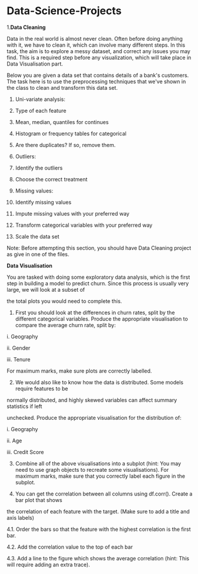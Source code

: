 # Data-Science-Projects

1.**Data Cleaning**

Data in the real world is almost never clean. Often before doing anything with it, we have to clean it, which can involve many different steps. In this task, the aim is to explore a messy dataset, and correct any issues you may find. This is a required step before any visualization, which will take place in Data Visualisation part.

Below you are given a data set that contains details of a bank's customers. The task here is to use the preprocessing techniques that we've shown in the class to clean and transform this data set.

1. Uni-variate analysis:
  1. Type of each feature
  2. Mean, median, quantiles for continues
  3. Histogram or frequency tables for categorical

1. Are there duplicates? If so, remove them.

1. Outliers:
  1. Identify the outliers
  2. Choose the correct treatment

1. Missing values:
  1. Identify missing values
  2. Impute missing values with your preferred way

1. Transform categorical variables with your preferred way

1. Scale the data set


Note: Before attempting this section, you should have Data Cleaning project as give in one of the files.


**Data Visualisation**

You are tasked with doing some exploratory data analysis, which is the first step in building a model to predict churn. Since this process is usually very large, we will look at a subset of

the total plots you would need to complete this.

1. First you should look at the differences in churn rates, split by the different categorical variables. Produce the appropriate visualisation to compare the average churn rate, split by:

i. Geography

ii. Gender

iii. Tenure

For maximum marks, make sure plots are correctly labelled.

2. We would also like to know how the data is distributed. Some models require features to be

normally distributed, and highly skewed variables can affect summary statistics if left

unchecked. Produce the appropriate visualisation for the distribution of:

i. Geography

ii. Age

iii. Credit Score

3. Combine all of the above visualisations into a subplot (hint: You may need to use graph objects to recreate some visualisations). For maximum marks, make sure that you correctly label each figure in the subplot.

4. You can get the correlation between all columns using df.corr(). Create a bar plot that shows

the correlation of each feature with the target. (Make sure to add a title and axis labels)

4.1. Order the bars so that the feature with the highest correlation is the first bar.

4.2. Add the correlation value to the top of each bar

4.3. Add a line to the figure which shows the average correlation (hint: This will require adding an extra trace).
